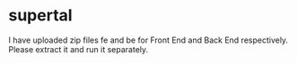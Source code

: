# supertal

I have uploaded zip files fe and be for Front End and Back End respectively.
Please extract it and run it separately.
